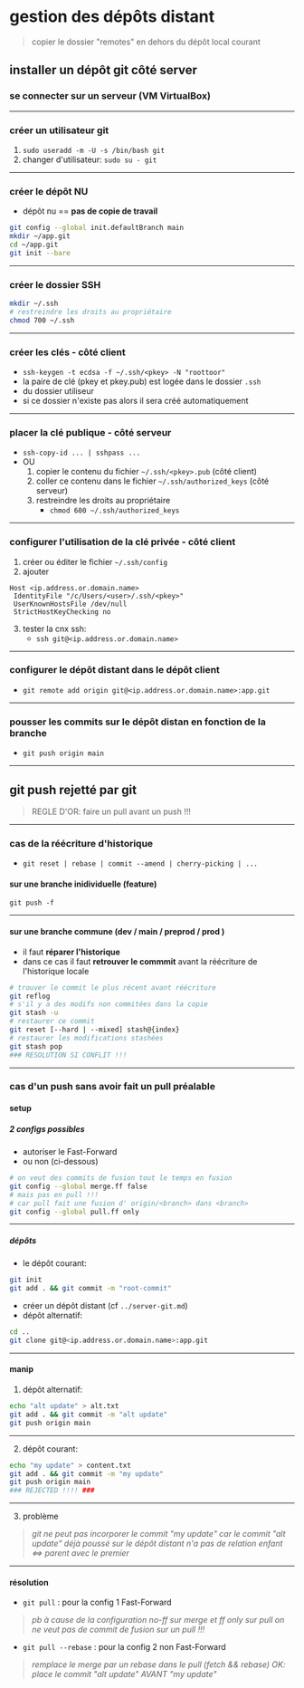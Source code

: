# gestion des dépôts distant

> copier le dossier "remotes" en dehors du dépôt local courant

## installer un dépôt git côté server

### se connecter sur un serveur (VM VirtualBox)

---

### créer un utilisateur git

1. `sudo useradd -m -U -s /bin/bash git`
2. changer d'utilisateur: `sudo su - git`

---

### créer le dépôt NU

* dépôt nu == **pas de copie de travail**

```bash
git config --global init.defaultBranch main
mkdir ~/app.git
cd ~/app.git
git init --bare
```

---

### créer le dossier SSH

```bash
mkdir ~/.ssh
# restreindre les droits au propriétaire
chmod 700 ~/.ssh
```

---

### créer les clés - côté client

* `ssh-keygen -t ecdsa -f ~/.ssh/<pkey> -N "roottoor"`
* la paire de clé (pkey et pkey.pub) est logée dans le dossier `.ssh`
* du dossier utiliseur
* si ce dossier n'existe pas alors il sera créé automatiquement 

---

### placer la clé publique - côté serveur

* `ssh-copy-id ... | sshpass ...`
* OU 
   1. copier le contenu du fichier `~/.ssh/<pkey>.pub` (côté client)
   2. coller ce contenu dans le fichier `~/.ssh/authorized_keys` (côté serveur)
   3. restreindre les droits au propriétaire 
      + `chmod 600 ~/.ssh/authorized_keys`

---

### configurer l'utilisation de la clé privée - côté client

1. créer ou éditer le fichier `~/.ssh/config`
2. ajouter

```text
Host <ip.address.or.domain.name>
 IdentityFile "/c/Users/<user>/.ssh/<pkey>"
 UserKnownHostsFile /dev/null
 StrictHostKeyChecking no
```
3. tester la cnx ssh: 
   + `ssh git@<ip.address.or.domain.name>`

---

### configurer le dépôt distant dans le dépôt client

* `git remote add origin git@<ip.address.or.domain.name>:app.git`

---

### pousser les commits sur le dépôt distan en fonction de la branche

* `git push origin main`

---

## git push rejetté par git

> REGLE D'OR: faire un pull avant un push !!!

---

### cas de la réécriture d'historique

* `git reset | rebase | commit --amend | cherry-picking | ...`

#### sur une branche inidividuelle (feature)

`git push -f`

---

#### sur une branche commune (dev / main / preprod / prod )

* il faut **réparer l'historique**
* dans ce cas il faut **retrouver le commmit** avant la réécriture de l'historique locale

```bash
# trouver le commit le plus récent avant réécriture
git reflog
# s'il y a des modifs non commitées dans la copie
git stash -u
# restaurer ce commit
git reset [--hard | --mixed] stash@{index}
# restaurer les modifications stashées
git stash pop
### RESOLUTION SI CONFLIT !!!
```

---

### cas d'un push sans avoir fait un pull préalable

#### setup

##### 2 configs possibles

* autoriser le Fast-Forward
* ou non (ci-dessous)

```bash
# on veut des commits de fusion tout le temps en fusion
git config --global merge.ff false
# mais pas en pull !!! 
# car pull fait une fusion d' origin/<branch> dans <branch>
git config --global pull.ff only
```

---

##### dépôts

* le dépôt courant: 

```bash
git init
git add . && git commit -m "root-commit"
```

* créer un dépôt distant (cf `../server-git.md`)
* dépôt alternatif:

```bash
cd ..
git clone git@<ip.address.or.domain.name>:app.git
```

---

#### manip

1. dépôt alternatif: 

```bash
echo "alt update" > alt.txt
git add . && git commit -m "alt update"
git push origin main
```

---

2. dépôt courant: 

```bash
echo "my update" > content.txt
git add . && git commit -m "my update"
git push origin main
### REJECTED !!!! ###
```

---

3. problème

> *git ne peut pas incorporer le commit "my update"*
> *car le commit "alt update" déjà poussé sur le dépôt distant*
> *n'a pas de relation enfant <=> parent avec le premier*

---

#### résolution

* `git pull` : pour la config 1 Fast-Forward

> *pb à cause de la configuration no-ff sur merge et ff only sur pull*
> *on ne veut pas de commit de fusion sur un pull !!!*

* `git pull --rebase` : pour la config 2 non Fast-Forward

> *remplace le merge par un rebase dans le pull (fetch && rebase)*
> *OK: place le commit "alt update" AVANT "my update"*